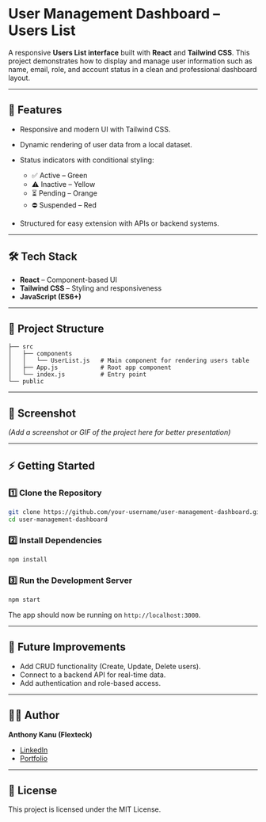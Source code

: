 # User Management Dashboard – Users List

A responsive **Users List interface** built with **React** and **Tailwind CSS**. This project demonstrates how to display and manage user information such as name, email, role, and account status in a clean and professional dashboard layout.

---

## 🚀 Features

- Responsive and modern UI with Tailwind CSS.
- Dynamic rendering of user data from a local dataset.
- Status indicators with conditional styling:

  - ✅ Active – Green
  - ⚠️ Inactive – Yellow
  - ⏳ Pending – Orange
  - ⛔ Suspended – Red

- Structured for easy extension with APIs or backend systems.

---

## 🛠️ Tech Stack

- **React** – Component-based UI
- **Tailwind CSS** – Styling and responsiveness
- **JavaScript (ES6+)**

---

## 📂 Project Structure

```
├── src
│   ├── components
│   │   └── UserList.js   # Main component for rendering users table
│   ├── App.js            # Root app component
│   └── index.js          # Entry point
└── public
```

---

## 📸 Screenshot

_(Add a screenshot or GIF of the project here for better presentation)_

---

## ⚡ Getting Started

### 1️⃣ Clone the Repository

```bash
git clone https://github.com/your-username/user-management-dashboard.git
cd user-management-dashboard
```

### 2️⃣ Install Dependencies

```bash
npm install
```

### 3️⃣ Run the Development Server

```bash
npm start
```

The app should now be running on `http://localhost:3000`.

---

## 📌 Future Improvements

- Add CRUD functionality (Create, Update, Delete users).
- Connect to a backend API for real-time data.
- Add authentication and role-based access.

---

## 🧑‍💻 Author

**Anthony Kanu (Flexteck)**

- [LinkedIn](https://www.linkedin.com/in/flexteck/)
- [Portfolio](https://flexxteck-portfolio.vercel.app/)

---

## 📜 License

This project is licensed under the MIT License.
